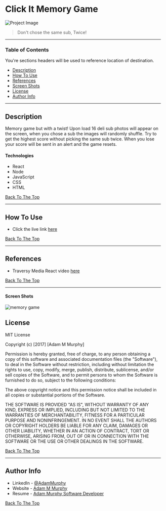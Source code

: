 # Click It Memory Game 

![Project Image](https://blog.seagate.com/wp-content/uploads/2014/08/4843576916_75c594ba06_z.jpg)

> Don't chose the same sub, Twice!

---

### Table of Contents
You're sections headers will be used to reference location of destination.

- [Description](#description)
- [How To Use](#how-to-use)
- [References](#references)
- [Screen Shots](#screen-shots)
- [License](#license)
- [Author Info](#author-info)

---

## Description

Memory game but with a twist! Upon load 16 deli sub photos will appear on the screen, when you chose a sub the images will randomly shuffle. Try to get the highest score without picking the same sub twice. When you lose your score will be sent in an alert and the game resets.

#### Technologies

- React
- Node
- JavaScript
- CSS
- HTML

[Back To The Top](#click-it-memory-game)

---

## How To Use

- Click the live link [here](https://adamm285.github.io/clickit/)

[Back To The Top](#click-it-memory-game)

---

## References

- Traversy Media React video [here](https://www.youtube.com/watch?v=sBws8MSXN7A&t=3115s)

[Back To The Top](#click-it-memory-game)

---

#### Screen Shots

![memory game](./img/Capture1.PNG)

## License

MIT License

Copyright (c) [2017] [Adam M Murphy]

Permission is hereby granted, free of charge, to any person obtaining a copy
of this software and associated documentation files (the "Software"), to deal
in the Software without restriction, including without limitation the rights
to use, copy, modify, merge, publish, distribute, sublicense, and/or sell
copies of the Software, and to permit persons to whom the Software is
furnished to do so, subject to the following conditions:

The above copyright notice and this permission notice shall be included in all
copies or substantial portions of the Software.

THE SOFTWARE IS PROVIDED "AS IS", WITHOUT WARRANTY OF ANY KIND, EXPRESS OR
IMPLIED, INCLUDING BUT NOT LIMITED TO THE WARRANTIES OF MERCHANTABILITY,
FITNESS FOR A PARTICULAR PURPOSE AND NONINFRINGEMENT. IN NO EVENT SHALL THE
AUTHORS OR COPYRIGHT HOLDERS BE LIABLE FOR ANY CLAIM, DAMAGES OR OTHER
LIABILITY, WHETHER IN AN ACTION OF CONTRACT, TORT OR OTHERWISE, ARISING FROM,
OUT OF OR IN CONNECTION WITH THE SOFTWARE OR THE USE OR OTHER DEALINGS IN THE
SOFTWARE.

[Back To The Top](#click-it-memory-game)

---

## Author Info

- LinkedIn - [@AdamMurphy](https://Linkedin.com/in/Adam-Murphy-73690bbb/)
- Website - [Adam M Murphy](https://adamm285.github.io/AdamMurphy'sPortfolio/)
- Resume - [Adam Murphy Software Developer](https://docs.google.com/document/d/1GLxDLwlrQkmdugH2Xl9MsOv5Rz6rmzqqSrbzfTZ-R3E/edit?usp=sharing)

[Back To The Top](#click-it-memory-game)
